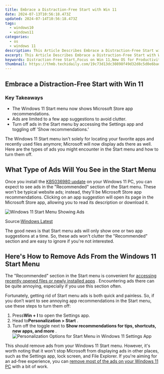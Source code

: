 ```yaml
---
title: Embrace a Distraction-Free Start with Win 11
date: 2024-07-13T10:56:18.473Z
updated: 2024-07-14T10:56:18.473Z
tags:
  - windows10
  - windows11
categories:
  - os
  - windows 11
description: This Article Describes Embrace a Distraction-Free Start with Win 11
excerpt: This Article Describes Embrace a Distraction-Free Start with Win 11
keywords: Distraction-Free Start,Focus on Win 11,New OS for Productivity,No Distractions, Get to Work,Start with Clear Focus,Productive Win 11 Experience,Clear Desktop Win 11 Upgrade
thumbnail: https://thmb.techidaily.com/19c73d13dc30898f49d32d8c5d0e6badbf2d50aea1c634709fd828dcee42d79c.jpg
---
```


## Embrace a Distraction-Free Start with Win 11

### Key Takeaways

* The Windows 11 Start menu now shows Microsoft Store app recommendations.
* Ads are limited to a few app suggestions to avoid clutter.
* Turn off ads in the Start menu by accessing the Settings app and toggling off 'Show recommendations.'

 The Windows 11 Start menu isn't solely for locating your favorite apps and recently used files anymore; Microsoft will now display ads there as well. Here are the types of ads you might encounter in the Start menu and how to turn them off.

## What Type of Ads Will You See in the Start Menu

 Once you install the [KB5036980 update](https://support.microsoft.com/en-us/topic/april-23-2024-kb5036980-os-builds-22621-3527-and-22631-3527-preview-5a0d6c49-e42e-4eb4-8541-33a7139281ed) on your Windows 11 PC, you can expect to see ads in the "Recommended" section of the Start menu. These won't be typical website ads; instead, they'll be Microsoft Store app recommendations. Clicking on an app suggestion will open its page in the Microsoft Store app, allowing you to read its description or download it.

![Windows 11 Start Menu Showing Ads](https://static1.makeuseofimages.com/wordpress/wp-content/uploads/2024/05/windows-11-start-menu-showing-ads.jpg)

 Source:[Windows Latest](https://www.windowslatest.com/2024/04/24/windows-11-kb5036980-turns-on-start-menu-ads-direct-download-msu/)

 The good news is that Start menu ads will only show one or two app suggestions at a time. So, these ads won't clutter the "Recommended" section and are easy to ignore if you're not interested.

## Here's How to Remove Ads From the Windows 11 Start Menu

 The "Recommended" section in the Start menu is convenient for [accessing recently opened files or newly installed apps](https://www.makeuseof.com/windows-see-recently-opened-files/) . Encountering ads there can be quite annoying, especially if you use this section often.

 Fortunately, getting rid of Start menu ads is both quick and painless. So, if you don’t want to see annoying app recommendations in the Start menu, use these steps to turn them off:

1. Press**Win + I** to open the Settings app.
2. Head to**Personalization > Start** .
3. Turn off the toggle next to **Show recommendations for tips, shortcuts, new apps, and more** .  
![Personalization Options for Start Menu in Windows 11 Settings App](https://static1.makeuseofimages.com/wordpress/wp-content/uploads/2024/05/personalization-options-for-start-menu-in-windows-11-settings-app.jpg)

 This should remove ads from your Windows 11 Start menu. However, it's worth noting that it won't stop Microsoft from displaying ads in other places, such as the Settings app, lock screen, and File Explorer. If you're aiming for an ad-free experience, you can [remove most of the ads on your Windows 11 PC](http://www.makeuseof.com/windows-11-remove-ads/) with a bit of work.


<ins class="adsbygoogle"
     style="display:block"
     data-ad-format="autorelaxed"
     data-ad-client="ca-pub-7571918770474297"
     data-ad-slot="1223367746"></ins>



<ins class="adsbygoogle"
     style="display:block"
     data-ad-client="ca-pub-7571918770474297"
     data-ad-slot="8358498916"
     data-ad-format="auto"
     data-full-width-responsive="true"></ins>




